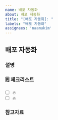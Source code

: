 ```yaml
---
name: 배포 자동화
about: 배포 자동화
title: "[배포 자동화]: "
labels: "배포 자동화"
assignees: 'naamukim'
---
```


## 배포 자동화

### 설명

<!-- 간단한 설명을 작성합니다. -->

### 🗒 체크리스트

- [ ] 🔥
- [ ] 🔥

### 참고자료

<!-- 참고할 정보나 링크를 작성합니다. -->